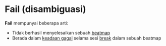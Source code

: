# Fail (disambiguasi)

**Fail** mempunyai beberapa arti:

- Tidak berhasil menyelesaikan sebuah [beatmap](/wiki/Beatmap)
- Berada dalam [keadaan gagal](/wiki/Storyboard_Scripting/General_Rules#layers) selama sesi [break](/wiki/Beatmap/Break) dalam sebuah beatmap
